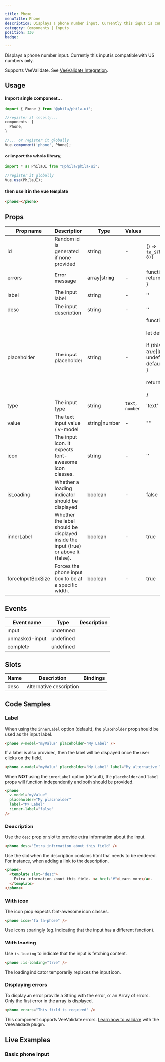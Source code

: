 ```yaml
---

title: Phone
menuTitle: Phone
description: Displays a phone number input. Currently this input is compatible with US numbers only.
category: Components | Inputs
position: 230
badge:

---
```


Displays a phone number input. Currently this input is compatible with US numbers only.

<alert>Supports VeeValidate. See [VeeValidate Integration](/vendors/vee-validate-integration).</alert>

## Usage

#### Import single component...

```js
import { Phone } from '@phila/phila-ui';

//register it locally...
components: {
  Phone,
}

//... or register it globally
Vue.component('phone', Phone);
```

#### or import the whole library,

```js
import * as PhilaUI from "@phila/phila-ui";

//register it globally
Vue.use(PhilaUI);
```

#### then use it in the vue template

```html
<phone></phone>
```

## Props

| Prop name         | Description                                                                        | Type           | Values           | Default                                                                                                                                                                                                                                                |
| ----------------- | ---------------------------------------------------------------------------------- | -------------- | ---------------- | ------------------------------------------------------------------------------------------------------------------------------------------------------------------------------------------------------------------------------------------------------ |
| id                | Random id is generated if none provided                                            | string         | -                | () => `ta_${Math.random().toString(12).substring(2, 8)}`                                                                                                                                                                                               |
| errors            | Error message                                                                      | array\|string  | -                | function() {<br> return '';<br>}                                                                                                                                                                                                                       |
| label             | The input label                                                                    | string         | -                | ''                                                                                                                                                                                                                                                     |
| desc              | The input description                                                              | string         | -                | ''                                                                                                                                                                                                                                                     |
| placeholder       | The input placeholder                                                              | string         | -                | function() {<br><br> let defaultValue = '';<br><br> if (this.$options.propsData.innerLabel === true \|\| this.$options.propsData.innerLabel === undefined) {<br> defaultValue = 'Insert placeholder here';<br> }<br><br> return defaultValue;<br><br>} |
| type              | The input type                                                                     | string         | `text`, `number` | 'text'                                                                                                                                                                                                                                                 |
| value             | The text input value / v-model                                                     | string\|number | -                | ""                                                                                                                                                                                                                                                     |
| icon              | The input icon. It expects font-awesome icon classes.                              | string         | -                | ''                                                                                                                                                                                                                                                     |
| isLoading         | Whether a loading indicator should be displayed                                    | boolean        | -                | false                                                                                                                                                                                                                                                  |
| innerLabel        | Whether the label should be displayed inside the input (true) or above it (false). | boolean        | -                | true                                                                                                                                                                                                                                                   |
| forceInputBoxSize | Forces the phone input box to be at a specific width.                              | boolean        | -                | true                                                                                                                                                                                                                                                   |

## Events

| Event name     | Type      | Description |
| -------------- | --------- | ----------- |
| input          | undefined |
| unmasked-input | undefined |
| complete       | undefined |

## Slots

| Name | Description             | Bindings |
| ---- | ----------------------- | -------- |
| desc | Alternative description |          |

## Code Samples

### Label

When using the `innerLabel` option (default), the `placeholder` prop should be used as the input label.

```html
<phone v-model="myValue" placeholder="My Label" />
```

If a label is also provided, then the label will be displayed once the user clicks on the field.

```html
<phone v-model="myValue" placeholder="My Label" label="My alternative label" />
```

When **NOT** using the `innerLabel` option (default), the `placeholder` and `label` props will function independently and both should be provided.

```html
<phone
  v-model="myValue"
  placeholder="My placeholder"
  label="My Label"
  :inner-label="false"
/>
```

### Description

Use the `desc` prop or slot to provide extra information about the input.

```html
<phone desc="Extra information about this field" />
```

Use the slot when the description contains html that needs to be rendered. For instance, when adding a link to the description.

```html
<phone>
  <template slot="desc">
    Extra information about this field. <a href="#">Learn more</a>.
  </template>
</phone>
```

### With icon

The icon prop expects font-awesome icon classes.

```html
<phone icon="fa fa-phone" />
```

<alert>Use icons sparingly (eg. Indicating that the input has a different function).</alert>

### With loading

Use `is-loading` to indicate that the input is fetching content.

```html
<phone :is-loading="true" />
```

<alert>The loading indicator temporarily replaces the input icon.</alert>

### Displaying errors

To display an error provide a String with the error, or an Array of errors. Only the first error in the array is displayed.

```html
<phone errors="This field is required" />
```

<alert>This component supports VeeValidate errors. [Learn how to validate](/vendors/vee-validate-integration) with the VeeValidade plugin.<a></alert>

## Live Examples

### Basic phone input

<example name="Phone1" height="200"></example>
